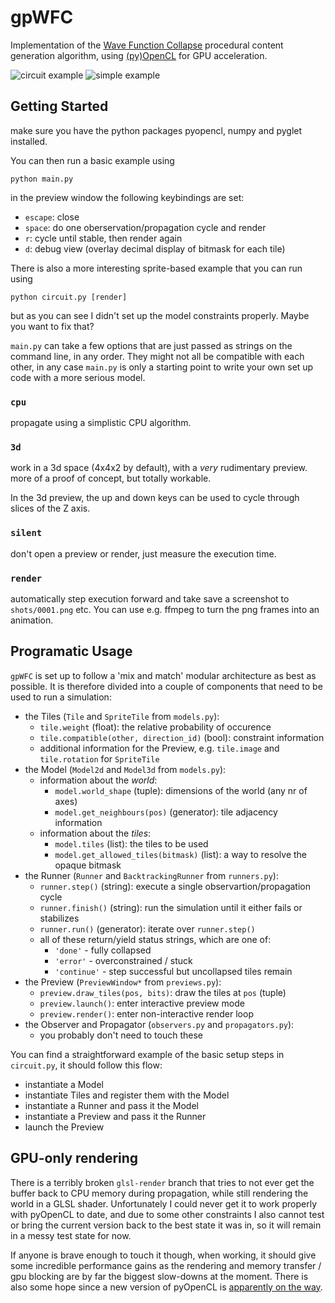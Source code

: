 gpWFC
=====

Implementation of the [Wave Function Collapse][WFC] procedural content generation algorithm,
using [(py)OpenCL][pyopencl] for GPU acceleration.

![circuit example](https://thumbs.gfycat.com/MinorFewBlackmamba-max-1mb.gif) ![simple  example](https://thumbs.gfycat.com/FinishedFlamboyantHylaeosaurus-max-1mb.gif)

Getting Started
---------------

make sure you have the python packages pyopencl, numpy and pyglet installed.

You can then run a basic example using

    python main.py

in the preview window the following keybindings are set:

- `escape`: close
- `space`: do one oberservation/propagation cycle and render
- `r`: cycle until stable, then render again
- `d`: debug view (overlay decimal display of bitmask for each tile)

There is also a more interesting sprite-based example that you can run using

    python circuit.py [render]

but as you can see I didn't set up the model constraints properly. Maybe you want to fix that?

`main.py` can take a few options that are just passed as strings on the command line, in any order.
They might not all be compatible with each other, in any case `main.py` is only a
starting point to write your own set up code with a more serious model.

### `cpu`

propagate using a simplistic CPU algorithm.

### `3d`

work in a 3d space (4x4x2 by default), with a *very* rudimentary preview.
more of a proof of concept, but totally workable.

In the 3d preview, the up and down keys can be used to cycle through slices of the Z axis.

### `silent`

don't open a preview or render, just measure the execution time.

### `render`

automatically step execution forward and take save a screenshot to `shots/0001.png` etc.
You can use e.g. ffmpeg to turn the png frames into an animation.

Programatic Usage
-----------------

`gpWFC` is set up to follow a 'mix and match' modular architecture as best as possible.
It is therefore divided into a couple of components that need to be used to run a simulation:

- the Tiles (`Tile` and `SpriteTile` from `models.py`):
  - `tile.weight` (float): the relative probability of occurence
  - `tile.compatible(other, direction_id)` (bool): constraint information
  - additional information for the Preview, e.g. `tile.image` and `tile.rotation` for `SpriteTile`
- the Model (`Model2d` and `Model3d` from `models.py`):
  - information about the *world*:
    - `model.world_shape` (tuple): dimensions of the world (any nr of axes)
    - `model.get_neighbours(pos)` (generator): tile adjacency information
  - information about the *tiles*:
    - `model.tiles` (list): the tiles to be used
    - `model.get_allowed_tiles(bitmask)` (list): a way to resolve the opaque bitmask
- the Runner (`Runner` and `BacktrackingRunner` from `runners.py`):
  - `runner.step()` (string): execute a single observartion/propagation cycle
  - `runner.finish()` (string): run the simulation until it either fails or stabilizes
  - `runner.run()` (generator): iterate over `runner.step()`
  - all of these return/yield status strings, which are one of:
    - `'done'` - fully collapsed
    - `'error'` - overconstrained / stuck
    - `'continue'` - step successful but uncollapsed tiles remain
- the Preview (`PreviewWindow*` from `previews.py`):
  - `preview.draw_tiles(pos, bits)`: draw the tiles at `pos` (tuple)
  - `preview.launch()`: enter interactive preview mode
  - `preview.render()`: enter non-interactive render loop
- the Observer and Propagator (`observers.py` and `propagators.py`):
  - you probably don't need to touch these

You can find a straightforward example of the basic setup steps in `circuit.py`, it should follow this flow:

- instantiate a Model
- instantiate Tiles and register them with the Model
- instantiate a Runner and pass it the Model
- instantiate a Preview and pass it the Runner
- launch the Preview

GPU-only rendering
------------------

There is a terribly broken `glsl-render` branch that tries to not ever get the buffer back to CPU memory during propagation,
while still rendering the world in a GLSL shader.
Unfortunately I could never get it to work properly with pyOpenCL to date, and due to some other constraints
I also cannot test or bring the current version back to the best state it was in,
so it will remain in a messy test state for now.

If anyone is brave enough to touch it though, when working, it should give some incredible performance gains as the rendering
and memory transfer / gpu blocking are by far the biggest slow-downs at the moment.
There is also some hope since a new version of pyOpenCL is [apparently on the way][opencl-fix].

[WFC]: https://github.com/mxgmn/WaveFunctionCollapse
[pyopencl]: https://documen.tician.de/pyopencl
[opencl-fix]: https://github.com/inducer/pyopencl/issues/235#issuecomment-431644685
